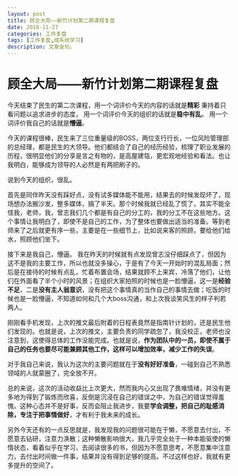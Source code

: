 ```yaml
---
layout: post
title: 顾全大局——新竹计划第二期课程复盘
date: 2018-11-27
categories: 工作复盘
tags: [工作复盘,成系统学习]
description: 文章金句。
---
```


顾全大局——新竹计划第二期课程复盘
===

今天结束了民生的第二次课程，用一个词评价今天的内容的话就是**精彩**
秉持着只看问题以追求进步的态度，
用一个词评价今天的组织的话就是**稳中有乱**。
用一个词评价我自己的话就是**懵逼**。
	
今天的课程很棒，民生来了三位重量级的BOSS，两位支行行长，一位风险管理部的总经理，都是民生的大领导。他们都结合了自己的经历经验，梳理了职业发展的历程，很明显他们的分享是言之有物的，是高屋建瓴，更宏观地经验和看法。也让我明白，能够成为领导的人必然是有两把刷子的。
	
说到今天的组织，很乱。
	
首先是同伴昨天没有踩好点，没有试多媒体能不能用，结果去的时候发现坏了，现场想办法搬沙发，整多媒体，搞了半天。那个时候我就已经乱了慌了，其实不能全怪我，老师，我，曾志我们几个都是有自己的分工的，我的分工不在这些地方。这个事情让我明白了，即使不是自己的工作，为了整体也要做出适当的准备。等到老师来了之后就更有序一些，主要是在一些细节上，比如说来客的照顾，要给他们给水，照顾他们坐下。
	
接下来是我自己，懵逼。
我在昨天的时候就有点发现曾志没仔细踩点了，但因为这不是我的主要工作，所以也就没多操心，于是有了今天一开始时的混乱局面；然后是在接待的时候有点乱，忙着布置会场，结果就顾不上来宾，冷落了他们，让他们在外面看了半个小时的风景；在组织大家拍照的时候也是一脸懵逼，这一是**经验不足**，二是**没有主人翁意识**，没有把这个事情真的当作自己的事情去做；吃饭的时候也是一脸懵逼，不知道如何和几个大boss沟通，和上次我谈笑风生的样子判若两人。
	
刚刚看手机发现，上次的推文最后附着的日程表竟然是指南针计划的，还是民生他们发现的。也就是说，上次的推文，主要负责的同学疏忽了，我没校正，老师也没注意到，这使得总体的工作没能完成。也就是说，**作为团队中的一员，即使不属于自己的任务也要尽可能兼顾其他工作，这样可以增加效率，减少工作的失误**。
	
对于我自己来说，我认为这次的主要问题就在于**没有好好准备**，一碰到自己不熟悉领域的人就蒙圈了，完全放不开。
	
总的来说，这次的活动收益比上次更大，然而我内心又出现了畏难情绪，并没有更多地为得到了锻炼而欣喜，反倒是沉浸在自己的错误之中，为自己的错误觉得羞愧。这种心态并不是好事，反而会阻止我进步，我要**学会调整，把自己的耻感消除，专注于把事情做好**，才有利于我未来的成长。
	
另外今天还有的一点反思就是，我发现我的问题很可能在于懒，不愿意去付出，不愿意去钻研，注意力涣散；这种懒散影响很大，我几乎完全处于一种本能驱使的懒惰状态，看着似乎在学习，去阅读很多的书，但因为不愿意思考，不愿意集中注意力，去付出时间做一件事，结果并没有得到足够的提高。不过这样也好，我就有更多提升的空间了。
